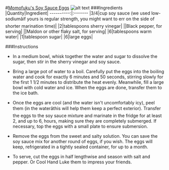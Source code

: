 #[Momofuku's Soy Sauce Eggs](https://food52.com/recipes/35930-momofuku-s-soy-sauce-eggs)
![alt text](https:https://images.food52.com/pD4FVaVcpb2nWw323kuOGkkYYQc=/753x502/053eb065-eed3-42ff-beea-b352627b83a5--2015-0421_genius-soy-sauce-eggs_james-ransom-159.jpg)
###Ingredients
|Quantity|Ingredient|
----------:|:-------
|3/4|cup soy sauce (we used low-sodiumâif yours is regular strength, you might want to err on the side of shorter marination time)|
|2|tablespoons sherry vinegar|
||Black pepper, for serving|
||Maldon or other flaky salt, for serving|
|6|tablespoons warm water|
|1|tablespoon sugar|
|6|large eggs|

###Instructions

* In a medium bowl, whisk together the water and sugar to dissolve the sugar, then stir in the sherry vinegar and soy sauce.

* Bring a large pot of water to a boil. Carefully put the eggs into the boiling water and cook for exactly 6 minutes and 50 seconds, stirring slowly for the first 1 1/2 minutes to distribute the heat evenly. Meanwhile, fill a large bowl with cold water and ice. When the eggs are done, transfer them to the ice bath.

* Once the eggs are cool (and the water isn't uncomfortably icy), peel them (in the waterâthis will help them keep a perfect exterior). Transfer the eggs to the soy sauce mixture and marinate in the fridge for at least 2, and up to 6, hours, making sure they are completely submerged. If necessary, top the eggs with a small plate to ensure submersion.

* Remove the eggs from the sweet and salty solution. You can save the soy sauce mix for another round of eggs, if you wish. The eggs will keep, refrigerated in a tightly sealed container, for up to a month.

* To serve, cut the eggs in half lengthwise and season with salt and pepper. Or Cool Hand Luke them to impress your friends.